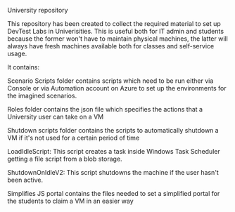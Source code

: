 
University repository

This repository has been created to collect the required material to set up DevTest Labs in Univerisities. This is useful both for IT admin and students because the former won't have to maintain physical machines, the latter will always have fresh machines available both for classes and self-service usage.

It contains:

Scenario Scripts folder contains scripts which need to be run either via Console or via Automation account
on Azure to set up the environments for the imagined scenarios.

Roles folder contains the json file which specifies the actions that a University user can take on a VM

Shutdown scripts folder contains the scripts to automatically shutdown a VM if it's not used for a certain period of time

LoadIdleScript: This script creates a task inside Windows Task Scheduler getting a file script from a blob storage.

ShutdownOnIdleV2: This script shutdowns the machine if the user hasn't been active.

Simplifies JS portal contains the files needed to set a simplified portal for the students to claim a VM in an easier way

